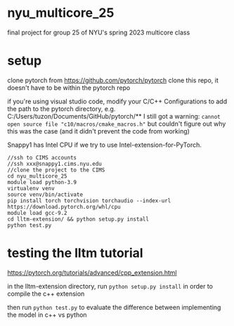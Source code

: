 # nyu_multicore_25
final project for group 25 of NYU's spring 2023 multicore class


# setup
clone pytorch from https://github.com/pytorch/pytorch
clone this repo, it doesn't have to be within the pytorch repo

if you're using visual studio code, modify your C/C++ Configurations to add the path to the pytorch directory, e.g.
C:/Users/tuzon/Documents/GitHub/pytorch/**
I still got a warning:
`cannot open source file "c10/macros/cmake_macros.h"`
but couldn't figure out why this was the case (and it didn't prevent the code from working)



Snappy1 has Intel CPU if we try to use Intel-extension-for-PyTorch.

```shell
//ssh to CIMS accounts
//ssh xxx@snappy1.cims.nyu.edu
//clone the project to the CIMS
cd nyu_multicore_25
module load python-3.9
virtualenv venv
source venv/bin/activate
pip install torch torchvision torchaudio --index-url https://download.pytorch.org/whl/cpu
module load gcc-9.2 
cd lltm-extension/ && python setup.py install
python test.py
```


# testing the lltm tutorial
https://pytorch.org/tutorials/advanced/cpp_extension.html

in the lltm-extension directory, run `python setup.py install` in order to compile the c++ extension

then run `python test.py` to evaluate the difference between implementing the model in c++ vs python